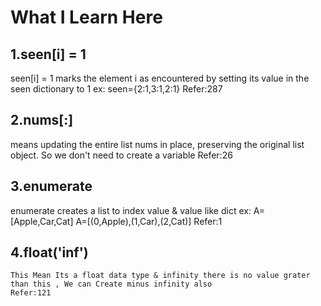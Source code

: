 # What I Learn Here

## 1.seen[i] = 1
  seen[i] = 1 marks the element i as encountered by setting its value in the seen dictionary to 1
    ex: seen={2:1,3:1,2:1}
  Refer:287

## 2.nums[:]
   means updating the entire list nums in place, preserving the original list object.
   So we don't need to create a variable
   Refer:26

## 3.enumerate
  enumerate creates a list to index value & value like dict
    ex: A=[Apple,Car,Cat]
        A=[(0,Apple),(1,Car),(2,Cat)]
  Refer:1

  ## 4.float('inf')
    This Mean Its a float data type & infinity there is no value grater than this , We can Create minus infinity also
    Refer:121
